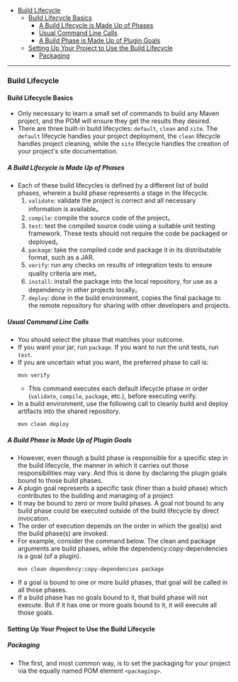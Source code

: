 - [Build Lifecycle](#Build-Lifecycle)
    * [Build Lifecycle Basics](#Build-Lifecycle-Basics)
        * [A Build Lifecycle is Made Up of Phases](#A-Build-Lifecycle-is-Made-Up-of-Phases)
        * [Usual Command Line Calls](#Usual-Command-Line-Calls)
        * [A Build Phase is Made Up of Plugin Goals](#A-Build-Phase-is-MadeUp-of-Plugin-Goals)
    * [Setting Up Your Project to Use the Build Lifecycle](#Setting-Up-Your-Project-to-Use-the-Build-Lifecycle)
        * [Packaging](#Packaging)

---

### Build Lifecycle
#### Build Lifecycle Basics
* Only necessary to learn a small set of commands to build any Maven project, and the POM will ensure they get the results they desired.
* There are three built-in build lifecycles: `default`, `clean` and `site`. The `default` lifecycle handles your project deployment, the `clean` lifecycle handles project cleaning, while the `site` lifecycle handles the creation of your project's site documentation.

##### A Build Lifecycle is Made Up of Phases
* Each of these build lifecycles is defined by a different list of build phases, wherein a build phase represents a stage in the lifecycle.
    1. `validate`: validate the project is correct and all necessary information is available。
    2. `compile`: compile the source code of the project。
    3. `test`: test the compiled source code using a suitable unit testing framework. These tests should not require the code be packaged or deployed。
    4. `package`: take the compiled code and package it in its distributable format, such as a JAR.
    5. `verify`: run any checks on results of integration tests to ensure quality criteria are met。
    6. `install`: install the package into the local repository, for use as a dependency in other projects locally。
    7. `deploy`: done in the build environment, copies the final package to the remote repository for sharing with other developers and projects.

##### Usual Command Line Calls
* You should select the phase that matches your outcome.
* If you want your jar, run `package`. If you want to run the unit tests, run `test`.
* If you are uncertain what you want, the preferred phase to call is: 
    ```shell
    mvn verify
    ```
    * This command executes each default lifecycle phase in order (`validate`, `compile`, `package`, etc.), before executing verify. 
* In a build environment, use the following call to cleanly build and deploy artifacts into the shared repository.
    ```shell
    mvn clean deploy
    ```

##### A Build Phase is Made Up of Plugin Goals
* However, even though a build phase is responsible for a specific step in the build lifecycle, the manner in which it carries out those responsibilities may vary. And this is done by declaring the plugin goals bound to those build phases.
* A plugin goal represents a specific task (finer than a build phase) which contributes to the building and managing of a project.
* It may be bound to zero or more build phases. A goal not bound to any build phase could be executed outside of the build lifecycle by direct invocation. 
* The order of execution depends on the order in which the goal(s) and the build phase(s) are invoked. 
* For example, consider the command below. The clean and package arguments are build phases, while the dependency:copy-dependencies is a goal (of a plugin).
    ```shell
    mvn clean dependency:copy-dependencies package
    ```
* If a goal is bound to one or more build phases, that goal will be called in all those phases.
* If a build phase has no goals bound to it, that build phase will not execute. But if it has one or more goals bound to it, it will execute all those goals.

#### Setting Up Your Project to Use the Build Lifecycle
##### Packaging
* The first, and most common way, is to set the packaging for your project via the equally named POM element `<packaging>`.



